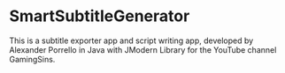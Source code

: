 # SmartSubtitleGenerator
This is a subtitle exporter app and script writing app, developed by Alexander Porrello in Java with JModern Library for the YouTube channel GamingSins.
